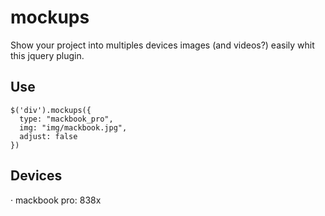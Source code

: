 # mockups
Show your project into multiples devices images (and videos?) easily whit this jquery plugin.

## Use

```
$('div').mockups({
  type: "mackbook_pro",
  img: "img/mackbook.jpg",
  adjust: false
})
```

## Devices
· mackbook pro: 838x
